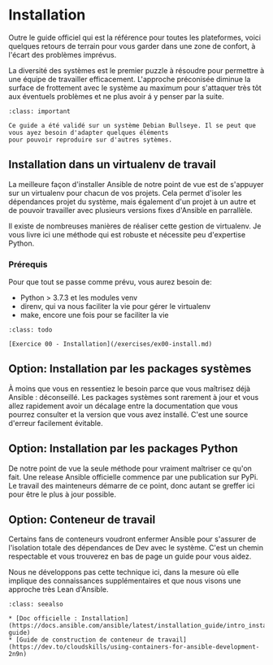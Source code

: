 # Installation

Outre le guide officiel qui est la référence pour toutes les plateformes, voici quelques retours de terrain
pour vous garder dans une zone de confort, à l'écart des problèmes imprévus.

La diversité des systèmes est le premier puzzle à résoudre pour permettre à une équipe de travailler efficacement.
L'approche préconisée diminue la surface de frottement avec le système au maximum pour s'attaquer très tôt aux éventuels
problèmes et ne plus avoir á y penser par la suite.

```{admonition} Note
:class: important

Ce guide a été validé sur un système Debian Bullseye. Il se peut que vous ayez besoin d'adapter quelques éléments
pour pouvoir reproduire sur d'autres sytèmes.
```

## Installation dans un virtualenv de travail

La meilleure façon d'installer Ansible de notre point de vue est de s'appuyer sur un virtualenv 
pour chacun de vos projets. Cela permet d'isoler les dépendances projet du système, mais également d'un projet à un autre
et de pouvoir travailler avec plusieurs versions fixes d'Ansible en parrallèle. 

Il existe de nombreuses manières de réaliser cette gestion de virtualenv. Je vous livre ici une méthode qui 
est robuste et nécessite peu d'expertise Python.

### Prérequis

Pour que tout se passe comme prévu, vous aurez besoin de:

* Python > 3.7.3 et les modules venv
* direnv, qui va nous faciliter la vie pour gérer le virtualenv
* make, encore une fois pour se faciliter la vie

```{admonition} Mise en pratique
:class: todo

[Exercice 00 - Installation](/exercises/ex00-install.md)
```

## Option: Installation par les packages systèmes

À moins que vous en ressentiez le besoin parce que vous maîtrisez déjà Ansible : déconseillé. Les packages systèmes 
sont rarement à jour et vous allez rapidement avoir un décalage entre la documentation que vous pourrez consulter
et la version que vous avez installé. C'est une source d'erreur facilement évitable.

## Option: Installation par les packages Python

De notre point de vue la seule méthode pour vraiment maîtriser ce qu'on fait. Une release Ansible officielle commence par
une publication sur PyPi. Le travail des mainteneurs démarre de ce point, donc autant se greffer ici pour être le plus à 
jour possible.

## Option: Conteneur de travail

Certains fans de conteneurs voudront enfermer Ansible pour s'assurer de l'isolation totale des dépendances de Dev avec le système.
C'est un chemin respectable et vous trouverez en bas de page un guide pour vous aidez.

Nous ne développons pas cette technique ici, dans la mesure où elle implique des connaissances supplémentaires et que nous visons
une approche très Lean d'Ansible.


```{admonition} Approfondir
:class: seealso

* [Doc officielle : Installation](https://docs.ansible.com/ansible/latest/installation_guide/intro_installation.html#installation-guide)
* [Guide de construction de conteneur de travail](https://dev.to/cloudskills/using-containers-for-ansible-development-2n9n)
```
